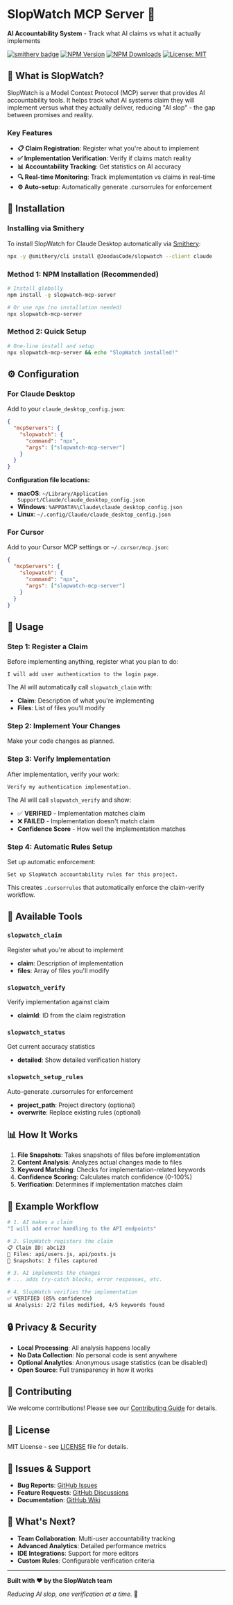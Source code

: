 # SlopWatch MCP Server 🎯

**AI Accountability System** - Track what AI claims vs what it actually implements

[![smithery badge](https://smithery.ai/badge/@JoodasCode/slopwatch)](https://smithery.ai/server/@JoodasCode/slopwatch)
[![NPM Version](https://img.shields.io/npm/v/slopwatch-mcp-server)](https://www.npmjs.com/package/slopwatch-mcp-server)
[![NPM Downloads](https://img.shields.io/npm/dt/slopwatch-mcp-server)](https://www.npmjs.com/package/slopwatch-mcp-server)
[![License: MIT](https://img.shields.io/badge/License-MIT-yellow.svg)](https://opensource.org/licenses/MIT)

## 🎯 What is SlopWatch?

SlopWatch is a Model Context Protocol (MCP) server that provides AI accountability tools. It helps track what AI systems claim they will implement versus what they actually deliver, reducing "AI slop" - the gap between promises and reality.

### Key Features

- **📋 Claim Registration**: Register what you're about to implement
- **✅ Implementation Verification**: Verify if claims match reality  
- **📊 Accountability Tracking**: Get statistics on AI accuracy
- **🔍 Real-time Monitoring**: Track implementation vs claims in real-time
- **⚙️ Auto-setup**: Automatically generate .cursorrules for enforcement

## 🚀 Installation

### Installing via Smithery

To install SlopWatch for Claude Desktop automatically via [Smithery](https://smithery.ai/server/@JoodasCode/slopwatch):

```bash
npx -y @smithery/cli install @JoodasCode/slopwatch --client claude
```

### Method 1: NPM Installation (Recommended)

```bash
# Install globally
npm install -g slopwatch-mcp-server

# Or use npx (no installation needed)
npx slopwatch-mcp-server
```

### Method 2: Quick Setup

```bash
# One-line install and setup
npx slopwatch-mcp-server && echo "SlopWatch installed!"
```

## ⚙️ Configuration

### For Claude Desktop

Add to your `claude_desktop_config.json`:

```json
{
  "mcpServers": {
    "slopwatch": {
      "command": "npx",
      "args": ["slopwatch-mcp-server"]
    }
  }
}
```

**Configuration file locations:**
- **macOS**: `~/Library/Application Support/Claude/claude_desktop_config.json`
- **Windows**: `%APPDATA%\Claude\claude_desktop_config.json`
- **Linux**: `~/.config/Claude/claude_desktop_config.json`

### For Cursor

Add to your Cursor MCP settings or `~/.cursor/mcp.json`:

```json
{
  "mcpServers": {
    "slopwatch": {
      "command": "npx",
      "args": ["slopwatch-mcp-server"]
    }
  }
}
```

## 🎯 Usage

### Step 1: Register a Claim

Before implementing anything, register what you plan to do:

```
I will add user authentication to the login page.
```

The AI will automatically call `slopwatch_claim` with:
- **Claim**: Description of what you're implementing
- **Files**: List of files you'll modify

### Step 2: Implement Your Changes

Make your code changes as planned.

### Step 3: Verify Implementation

After implementation, verify your work:

```
Verify my authentication implementation.
```

The AI will call `slopwatch_verify` and show:
- ✅ **VERIFIED** - Implementation matches claim
- ❌ **FAILED** - Implementation doesn't match claim
- **Confidence Score** - How well the implementation matches

### Step 4: Automatic Rules Setup

Set up automatic enforcement:

```
Set up SlopWatch accountability rules for this project.
```

This creates `.cursorrules` that automatically enforce the claim-verify workflow.

## 🔧 Available Tools

### `slopwatch_claim`
Register what you're about to implement
- **claim**: Description of implementation
- **files**: Array of files you'll modify

### `slopwatch_verify`
Verify implementation against claim
- **claimId**: ID from the claim registration

### `slopwatch_status`
Get current accuracy statistics
- **detailed**: Show detailed verification history

### `slopwatch_setup_rules`
Auto-generate .cursorrules for enforcement
- **project_path**: Project directory (optional)
- **overwrite**: Replace existing rules (optional)

## 📊 How It Works

1. **File Snapshots**: Takes snapshots of files before implementation
2. **Content Analysis**: Analyzes actual changes made to files
3. **Keyword Matching**: Checks for implementation-related keywords
4. **Confidence Scoring**: Calculates match confidence (0-100%)
5. **Verification**: Determines if implementation matches claim

## 🎯 Example Workflow

```bash
# 1. AI makes a claim
"I will add error handling to the API endpoints"

# 2. SlopWatch registers the claim
📋 Claim ID: abc123
📁 Files: api/users.js, api/posts.js
📸 Snapshots: 2 files captured

# 3. AI implements the changes
# ... adds try-catch blocks, error responses, etc.

# 4. SlopWatch verifies the implementation
✅ VERIFIED (85% confidence)
📊 Analysis: 2/2 files modified, 4/5 keywords found
```

## 🔒 Privacy & Security

- **Local Processing**: All analysis happens locally
- **No Data Collection**: No personal code is sent anywhere
- **Optional Analytics**: Anonymous usage statistics (can be disabled)
- **Open Source**: Full transparency in how it works

## 🤝 Contributing

We welcome contributions! Please see our [Contributing Guide](CONTRIBUTING.md) for details.

## 📝 License

MIT License - see [LICENSE](LICENSE) file for details.

## 🐛 Issues & Support

- **Bug Reports**: [GitHub Issues](https://github.com/JoodasCode/SlopWatch/issues)
- **Feature Requests**: [GitHub Discussions](https://github.com/JoodasCode/SlopWatch/discussions)
- **Documentation**: [GitHub Wiki](https://github.com/JoodasCode/SlopWatch/wiki)

## 🚀 What's Next?

- **Team Collaboration**: Multi-user accountability tracking
- **Advanced Analytics**: Detailed performance metrics
- **IDE Integrations**: Support for more editors
- **Custom Rules**: Configurable verification criteria

---

**Built with ❤️ by the SlopWatch team**

*Reducing AI slop, one verification at a time.* 🎯 